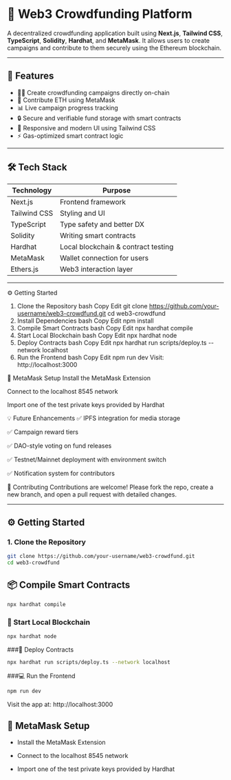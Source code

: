 # 🚀 Web3 Crowdfunding Platform

A decentralized crowdfunding application built using **Next.js**, **Tailwind CSS**, **TypeScript**, **Solidity**, **Hardhat**, and **MetaMask**. It allows users to create campaigns and contribute to them securely using the Ethereum blockchain.

---

## 🌟 Features

- 🧑‍💻 Create crowdfunding campaigns directly on-chain
- 💸 Contribute ETH using MetaMask
- 📊 Live campaign progress tracking
- 🔒 Secure and verifiable fund storage with smart contracts
- 🎨 Responsive and modern UI using Tailwind CSS
- ⚡ Gas-optimized smart contract logic

---

## 🛠️ Tech Stack

| Technology      | Purpose                              |
|----------------|---------------------------------------|
| Next.js         | Frontend framework                   |
| Tailwind CSS    | Styling and UI                        |
| TypeScript      | Type safety and better DX            |
| Solidity        | Writing smart contracts              |
| Hardhat         | Local blockchain & contract testing  |
| MetaMask        | Wallet connection for users          |
| Ethers.js       | Web3 interaction layer               |

---
⚙️ Getting Started
1. Clone the Repository
bash
Copy
Edit
git clone https://github.com/your-username/web3-crowdfund.git
cd web3-crowdfund
2. Install Dependencies
bash
Copy
Edit
npm install
3. Compile Smart Contracts
bash
Copy
Edit
npx hardhat compile
4. Start Local Blockchain
bash
Copy
Edit
npx hardhat node
5. Deploy Contracts
bash
Copy
Edit
npx hardhat run scripts/deploy.ts --network localhost
6. Run the Frontend
bash
Copy
Edit
npm run dev
Visit: http://localhost:3000

🦊 MetaMask Setup
Install the MetaMask Extension

Connect to the localhost 8545 network

Import one of the test private keys provided by Hardhat

💡 Future Enhancements
✅ IPFS integration for media storage

✅ Campaign reward tiers

✅ DAO-style voting on fund releases

✅ Testnet/Mainnet deployment with environment switch

✅ Notification system for contributors

🤝 Contributing
Contributions are welcome! Please fork the repo, create a new branch, and open a pull request with detailed changes.

---

## ⚙️ Getting Started

### 1. Clone the Repository

```bash
git clone https://github.com/your-username/web3-crowdfund.git
cd web3-crowdfund
```
## 📦 Compile Smart Contracts

```bash
npx hardhat compile
```
### 🔄 Start Local Blockchain
```bash
npx hardhat node
```
###🚀 Deploy Contracts
```bash
npx hardhat run scripts/deploy.ts --network localhost

```

###💻 Run the Frontend
```bash
npm run dev
```

Visit the app at: http://localhost:3000


## 🦊 MetaMask Setup
- Install the MetaMask Extension

- Connect to the localhost 8545 network

- Import one of the test private keys provided by Hardhat




